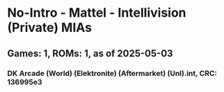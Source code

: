 # No-Intro - Mattel - Intellivision (Private) MIAs
## Games: 1, ROMs: 1, as of 2025-05-03

### DK Arcade (World) (Elektronite) (Aftermarket) (Unl).int, CRC: 136995e3
